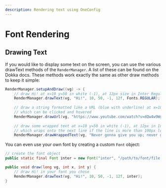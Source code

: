 ```yaml
---
description: Rendering text using OneConfig
---
```


# Font Rendering

## Drawing Text

If you would like to display some text on the screen, you can use the various drawText methods of the `RenderManager`. A list of these can be found on the Dokka docs. These methods work exactly the same as other draw methods to keep it simple:

```java
RenderManager.setupAndDraw((vg) -> {
    // draw Hi! at x=10 y=50 in white (-1), at 12px size in Inter Regular
    RenderManager.drawText(vg, "Hi!", 10, 50, -1, 12f, Fonts.REGULAR);
    
    // draw a string formatted like a URL (blue with underline) at x=10 y=50
    // which can be clicked and hovered
    RenderManager.drawUrl(vg, "https://www.youtube.com/watch?v=dQw4w9WgXcQ", 10, 50, 12f, Fonts.REGULAR);
    
    // draw some wrapped text at x=10 y=50 in white (-1), at 12px in Inter Regular
    // which wraps onto the next line if the line is more than 100px long
    RenderManager.drawWrappedText(vg, "Never gonna give you up; never gonna let you down", 10, 50, 100, -1, 12f, Fonts.REGULAR);
```

You can even use your own font by creating a custom `Font` object:

```java
// create the font object
public static final Font inter = new Font("inter", "/path/to/font/file.ttf");

public void draw(long vg, int x, int y) {
    // draw Hi! in your font you chose
    RenderManager.drawText(vg, "Hi!", 10, 50, -1, 12f, inter);
}
```

